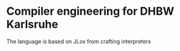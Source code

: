 # Compiler engineering for DHBW Karlsruhe

The language is based on JLox from crafting interpreters

